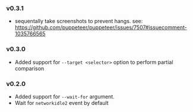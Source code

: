 ### v0.3.1

- sequentally take screenshots to prevent hangs. see: https://github.com/puppeteer/puppeteer/issues/7507#issuecomment-1035766565

### v0.3.0

- Added support for `--target <selector>` option to perform partial comparison

### v0.2.0

- Added support for `--wait-for` argument.
- Wait for `networkidle2` event by default
